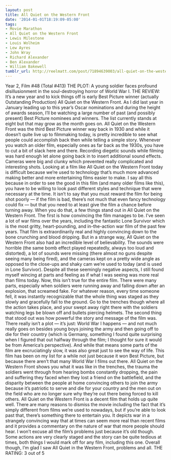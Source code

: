 ```yaml
---
layout: post
title: All Quiet on the Western Front
date: '2014-01-01T18:19:09-05:00'
tags:
- Movie Marathon
- All Quiet on the Western Front
- Lewis Milestone
- Louis Wolheim
- Lew Ayres
- John Wray
- Richard Alexander
- Ben Alexander
- William Bakewell
tumblr_url: http://reelmatt.com/post/71894639003/all-quiet-on-the-western-front
---
```



Year 2, Film #48 (Total #413)
THE PLOT: A young soldier faces profound disillusionment in the soul-destroying horror of World War I.
THE REVIEW: It’s a new year and to kick things off is early Best Picture winner (actually Outstanding Production) All Quiet on the Western Front. As I did last year in January leading up to this year’s Oscar nominations and during the height of awards season, I’ll be watching a large number of past (and possibly present) Best Picture nominees and winners. The list currently stands at eight but that may grow as the month goes on. All Quiet on the Western Front was the third Best Picture winner way back in 1930 and while it doesn’t quite live up to filmmaking today, is pretty incredible to see what people could accomplish back then while telling a simple story.
Whenever you watch an older film, especially ones as far back as the 1930s, you have to cut a bit of slack here and there. Recording diegetic sounds while filming was hard enough let alone going back in to insert additional sound effects. Cameras were big and clunky which prevented really complicated and interesting shots. Looking at a film like All Quiet on the Western Front today is difficult because we’re used to technology that’s much more advanced making better and more entertaining films easier to make. I say all this because in order to see the good in this film (and many older films like this), you have to be willing to look past different styles and technique that were necessary at the time. It isn’t to say that you must reward the film for being shot poorly — if the film is bad, there’s not much that even fancy technology could fix — but that you need to at least give the film a chance before turning away.
When you do that, a few things stand out in All Quiet on the Western Front. The first is how convincing the film manages to be. I’ve seen a lot of war films over the years, including the fantastic Lone Survivor which is the most gritty, heart-pounding, and in-the-action war film of the past few years. That film is extraordinarily real and highly convincing down to the bone crunching and blood dripping. But in a strange way, All Quiet on the Western Front also had an incredible level of believability. The sounds were horrible (the same bomb effect played repeatedly, always too loud and distorted), a lot of sounds were missing (there almost no guns despite seeing many being fired), and the cameras kept on a pretty wide angle as opposed to the close-ups and shaky cam we’re used to today (and is used in Lone Survivor). Despite all these seemingly negative aspects, I still found myself wincing at parts and feeling as if what I was seeing was more real than films today. Now, this isn’t true for the entire film. There were many parts, especially when soldiers were running away and falling down after an explosion, that screamed fake. For whatever reason, every time someone fell, it was instantly recognizable that the whole thing was staged as they slowly and gracefully fall to the ground. Go to the trenches though where all the action takes place, and your swept away right there with the soldiers watching legs be blown off and bullets piercing helmets.
The second thing that stood out was how powerful the story and message of the film was. There really isn’t a plot — it’s just: World War I happens — and not much really goes on besides young boys joining the army and then going off to die for their country (which is Germany, something I found quite surprising when I figured that out halfway through the film; I thought for sure it would be from America’s perspective). And while that means some parts of the film are excruciatingly slow, it was also great just to see the way of life. This film has been on my list for a while not just because it won Best Picture, but because there aren’t that many World War I films out there. All Quiet on the Western Front shows you what it was like in the trenches, the trauma the soldiers went through from hearing bombs constantly dropping, the pain and suffering they faced when they lost a friend on the battlefield, and the disparity between the people at home convincing others to join the army because it’s patriotic to serve and die for your country and the men out on the field who are no longer sure why they’re out there being forced to kill others.
All Quiet on the Western Front is a decent film that holds up quite well. There are many reasons to dismiss the movie including the fact that it’s simply different from films we’re used to nowadays, but if you’re able to look past that, there’s something there to entertain you. It depicts war in a strangely convincing way that at times can seem more real than recent films and it provides a commentary on the nature of war that more people should hear. I won’t excuse all the film’s problems just because it’s old though. Some actions are very clearly staged and the story can be quite tedious at times, both things I would mark off for any film, including this one. Overall though, I’m glad I saw All Quiet in the Western Front, problems and all.
THE RATING: 3 out of 5
